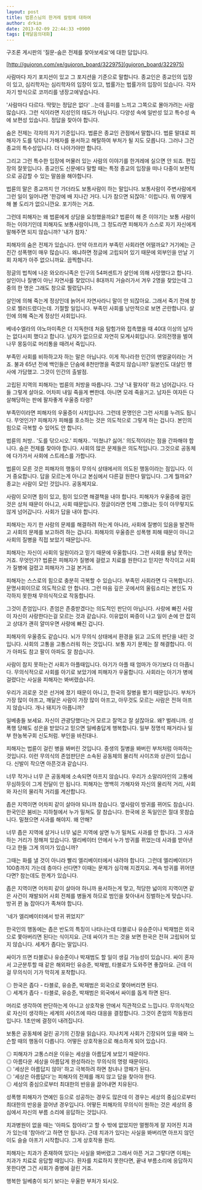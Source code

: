 ```yaml
---
layout: post
title: 법륜스님의 한겨레 칼럼에 대하여
author: drkim
date: 2013-02-09 22:44:33 +0900
tags: [깨달음의대화]
---
```

구조론 게시판의 '질문-숨은 전제를 찾아보세요'에 대한 답입니다.



[http://gujoron.com/xe/gujoron_board/322975](gujoron_board/322975)
  




사람마다 자기 포지션이 있고 그 포지션을 기준으로 말합니다. 종교인은 종교인의 입장이 있고, 심리학자는 심리학자의 입장이 있고, 법률가는 법률가의 입장이 있습니다. 각자 자기 방식으로 코끼리를 냉장고에넣습니다.
  


'사람마다 다르다. 딱맞는 정답은 없다' ..는데 흥미를 느끼고 그쪽으로 몰아가려는 사람 많습니다. 그런 식이라면 지성인의 태도가 아닙니다. 다양성 속에 일반성 있고 특수성 속에 보편성 있습니다. 정답을 찾아야 합니다. 


  


숨은 전제는 각자의 자기 기준입니다. 법륜은 종교인 관점에서 말합니다. 법륜 말대로 피해자가 도를 닦더니 가해자를 용서하고 해탈하여 부처가 될 지도 모릅니다. 그러나 그건 종교의 특수성입니다. 더 나아가야만 합니다. 


  


그리고 그런 특수한 입장에 머물러 있는 사람의 이야기를 한겨레에 실으면 안 되죠. 편집장의 잘못입니다. 종교인도 신문에다 말할 때는 특정 종교의 입장을 떠나 다중이 보편적으로 공감할 수 있는 말씀을 해야합니다. 


  


법륜의 말은 종교까지 안 가더라도 보통사람이 하는 말입니다. 보통사람이 주변사람에게 그런 일이 일어나면 '한강에 배 지나간 거다. 니가 참으면 되잖아.' 이럽니다. 뭐 어떻게 해 볼 도리가 없으니깐요. 포기하는 거죠. 


  


그런데 피해자는 왜 법륜에게 상담을 요청했을까요? 법륜이 해 준 이야기는 보통 사람이 하는 이야기인데 피해자도 보통사람이니까, 그 정도라면 피해자가 스스로 자기 자신에게 말해주면 되지 않습니까? '내가 참자.' 


  


피해자의 숨은 전제가 있습니다. 만약 아프리카 부족민 사회라면 어떨까요? 거기에는 근친간 성폭행이 매우 많습니다. 왜냐하면 정글에 고립되어 있기 때문에 외부인을 만날 기회 자체가 아주 없으니까요. 끔찍합니다. 


  


정글의 법칙에 나온 와오라니족은 인구의 54퍼센트가 살인에 의해 사망했다고 합니다. 살인이나 질병이 아닌 자연사를 찾았더니 8대까지 거슬러가서 겨우 2명을 찾았는데 그 중의 한 명은 그래도 창으로 찔렀답니다. 


  


살인에 의해 죽는게 정상인데 늙어서 자연사라니 말이 안 되잖아요. 그래서 죽기 전에 창으로 찔러드렸다는데. 기절할 일입니다. 부족민 사회를 낭만적으로 보면 곤란합니다. 살인에 의해 죽는게 정상인 사회입니다. 


  


베네수엘라의 야노마미족은 더 지독한데 처음 탐험가와 접촉했을 때 40대 이상의 남자는 없다시피 했다고 합니다. 남자가 없으므로 자연히 모계사회입니다. 모의전쟁을 벌여 나무 몽둥이로 머리통을 때려서 죽입니다. 

  


부족민 사회를 비하하고자 하는 말은 아닙니다. 이게 적나라한 인간의 맨얼굴이라는 거죠. 불과 65년 전에 백인들은 단숨에 8천만명을 죽였지 않습니까? 일본인도 대살인 행사에 가담했고. 그것이 인간의 출발점.

  


고립된 지역의 피해자는 법륜의 처방을 따릅니다. 그냥 '내 팔자야' 하고 넘어갑니다. 다들 그렇게 살아요. 어차피 내일 죽을게 뻔한데. 아니면 모레 죽을거고. 남자든 여자든 다 살해당하는 판에 팔자좋게 우울증 타령? 


  


부족민이라면 피해자의 우울증이 사치입니다. 그런데 문명인은 그런 사치를 누려도 됩니다. 무엇인가? 피해자가 피해를 호소하는 것은 의도적으로 그렇게 하는 겁니다. 본인의 힘으로 극복할 수 있어도 안 합니다. 


  


법륜의 처방.. '도를 닦으시오.' 피해자.. '미쳤냐? 싫어.' 의도적이라는 점을 간파해야 합니다. 숨은 전제를 찾아야 합니다. 사회의 많은 문제들은 의도적입니다. 그것으로 공동체에 다가가서 사회에 스트레스를 가합니다. 


  


법륜이 모른 것은 피해자의 행동이 무의식 상태에서의 의도된 행동이라는 점입니다. 이거 중요합니다. 답을 모르는게 아니고 본심에서 다른걸 원한다 말입니다. 그게 뭘까요? 종교는 사람이 모인 것입니다. 공동체지요. 


  


사람이 모이면 힘이 있고, 힘이 있으면 해결책을 내야 합니다. 피해자가 우울증에 걸린 것은 상처 때문이 아니고, 사회 때문입니다. 정글이라면 언제 그랬냐는 듯이 아무렇지도 않게 넘어갑니다. 사회가 답을 내야 합니다. 


  


피해자는 자기 한 사람의 문제를 해결하려 하는게 아니라, 사회에 질병이 있음을 발견하고 사회의 문제를 보고하려 하는 겁니다. 피해자의 우울증은 성폭행 피해 때문이 아니고 사회의 질병을 직접 보았기 때문입니다. 


  


피해자는 자신이 사회의 일원이라고 믿기 때문에 우울합니다. 그런 사회를 용납 못하는 거죠. 무엇인가? 법륜은 피해자가 질병에 걸렸고 치료를 원한다고 믿지만 착각이고 사회가 질병에 걸렸고 피해자가 그걸 본거죠. 


  


피해자는 스스로의 힘으로 충분히 극복할 수 있습니다. 부족민 사회라면 다 극복합니다. 문명사회이므로 의도적으로 안 합니다. 그런 마음 깊은 곳에서의 울림소리는 본인도 자각하지 못한채 무의식적으로 작동합니다. 


  


그것이 존엄입니다. 존엄은 존중받겠다는 의도적인 판단이 아닙니다. 사랑에 빠진 사람이 자신이 사랑한다는걸 모르는 것과 같습니다. 이유없이 짜증이 나고 일이 손에 안 잡히고 상대가 괜히 얄미우면 사랑에 빠진 겁니다. 


  


피해자의 우울증도 같습니다. 뇌가 무의식 상태에서 환경을 읽고 고도의 판단을 내린 것입니다. 사회의 고통을 고통스러워 하는 것입니다. 보통 자기 문제는 잘 해결합니다. 이가 아파도 참고 팔이 아파도 잘 참습니다. 


  


사람이 참지 못하는건 사회가 아플때입니다. 아기가 아플 때 엄마가 아기보다 더 아픕니다. 무의식적으로 사회를 아기로 보았기에 피해자가 우울합니다. 사회라는 아기가 병에 걸렸다는 사실을 피해자는 봐버렸습니다. 


  


우리가 괴로운 것은 선거에 졌기 때문이 아니고, 한국의 질병을 봤기 때문입니다. 부처가 가장 많이 아프고, 깨달은 사람이 가장 많이 아프고, 아무것도 모르는 사람은 전혀 아프지 않습니다. 개나 돼지가 아픕니까? 


  


일베충들 보세요. 자신이 관광당했다는거 모르고 잘먹고 잘 살잖아요. 왜? 벌레니까. 성폭행 당해도 성은을 받았다고 믿으면 일베충답게 행복합니다. 일부 정명석 패거리나 일부 한농복구회 신도처럼. 부인을 바친대나. 


  


피해자는 법륜이 걸린 병을 봐버린 것입니다. 중생의 질병을 봐버린 부처처럼 아파하는 것입니다. 이런 무의식의 존엄판단은 소속된 공동체의 물리적 사이즈와 상관이 있습니다. 신발이 작으면 아픈것과 같습니다. 


  


너무 작거나 너무 큰 공동체에 소속되면 아프지 않습니다. 우리가 소말리아인의 고통에 무심하듯이 그게 전달이 안 됩니다. 피해자는 명백히 가해자와 자신의 물리적 거리, 사회와 자신의 물리적 거리를 계산합니다. 


  


좁은 지역이면 어차피 같이 살아야 되니까 참습니다. 옆사람이 방귀를 뀌어도 참습니다. 한국인은 붐비는 지하철에서 누가 밀쳐도 잘 참습니다. 한국에 온 독일인은 절대 못참습니다. 밀쳤으면 사과를 해야지. 왜 안해? 


  


너무 좁은 지역에 살거나 너무 넓은 지역에 살면 누가 밀쳐도 사과를 안 합니다. 그 사과하는 거리가 정해져 있습니다. 엘리베이터 안에서 누가 방귀를 뀌었는데 사과를 받아낸다고 한들 그게 의미가 있습니까? 

  


그때는 화를 낼 것이 아니라 빨리 엘리베이터에서 내려야 합니다. 그런데 엘리베이터가 100층까지 가는데 층마다 선다면? 이때는 문제가 심각해 지겠지요. 계속 방귀를 뀌어댄다면? 참는데도 한계가 있습니다. 

  


좁은 지역이면 어차피 같이 살아야 하니까 용서하는게 맞고, 적당한 넓이의 지역이면 같은 사건이 재발되어 사회 전체를 병들게 하므로 범인을 찾아내서 징벌하는게 맞습니다. 방귀 뀐 놈 잡아다가 족쳐야 합니다. 



'네가 엘리베이터에서 방귀 뀌었지?' 


  


한국인의 행동에는 좁은 반도의 특징이 나타나는데 타블로나 유승준이나 박재범은 외국으로 쫓아버리면 된다는 식이지요. 근데 싸이가 뜨는 것을 보면 한국은 전혀 고립되어 있지 않습니다. 세계가 좁다는 말입니다. 


  


싸이가 뜨면 타블로나 유승준이나 박재범도 할 일이 생길 가능성이 있습니다. 싸이 혼자서 고군분투할 때 같은 해외파인 유승준, 박재범, 타블로가 도와주면 좋잖아요. 근데 이걸 무의식이 기가 막히게 포착합니다. 


  


◎ 한국은 좁다 - 타블로, 유승준, 박재범은 외국으로 쫓아버리면 된다.    
◎ 세계가 좁다 - 타블로, 유승준, 박재범은 외국에서 싸이를 돕게 하면 된다. 


  


머리로 생각하여 판단하는게 아니고 상호작용 안에서 직관적으로 느낍니다. 무의식적으로 자신이 생각하는 세계의 사이즈에 따라 대응을 결정합니다. 그것이 존엄의 작동원리입니다. 1초만에 결정이 내려집니다. 

  


보통은 공동체에 걸린 공기의 긴장을 읽습니다. 지나치게 사회가 긴장되어 있을 때와 느슨할 때의 행동이 다릅니다. 어떻든 상호작용으로 해소하게 되어 있습니다.


  


◎ 피해자가 고통스러운 이유는 세상을 아름답게 보았기 때문이다.    
◎ 아름다운 세상을 아름답게 완성하라는 무의식의 명령 때문이다.   
◎ '세상은 아름답지 않아' 하고 극복하려 하면 창녀나 깡패가 된다.    
◎ '세상은 아름답다'는 피해자의 전제를 깨지 않고 답을 찾아야 한다.   
◎ 세상의 중심으로부터 최대한의 반응을 끌어내면 치유된다. 


  


성폭행 피해자가 연예인 등으로 성공하는 경우도 많은데 이 경우는 세상의 중심으로부터 최대한의 반응을 끌어낸 경우입니다. 어떻든 피해자의 무의식이 원하는 것은 세상의 중심에서 자신의 부름 소리에 응답하는 것입니다. 



치과병원이 없을 때는 '아파도 참아라'고 할 수 밖에 없었지만 멀쩡하게 잘 지어진 치과가 있는데 '참아라'고 하면 안 됩니다. 근데 치과가 있다는 사실을 봐버리면 아프지 않던 이도 슬슬 아프기 시작합니다. 그게 상호작용 원리.  




피해자는 치과가 존재하여 있다는 사실을 봐버렸고 그래서 아픈 거고 그렇다면 이제는 치과가 치료로 응답할 때입니다. 환자를 치료하지 못한다면, 끝내 부름소리에 응답하지 못한다면 그건 사회가 중병에 걸린 거죠. 



행복한 일베충이 되기 보다는 우울한 부처가 되시오.